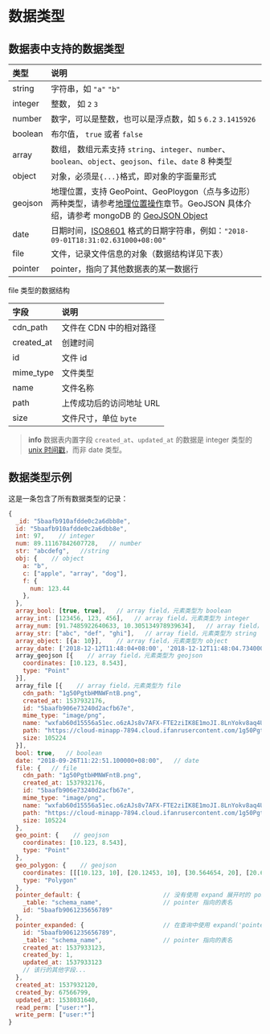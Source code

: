 # 数据类型

## 数据表中支持的数据类型

| 类型    | 说明   |
| :------ | :----- |
| string  | 字符串，如 `"a"` `"b"` |
| integer | 整数， 如 `2` `3`   |
| number  | 数字，可以是整数，也可以是浮点数，如 `5` `6.2` `3.1415926` |
| boolean | 布尔值， `true` 或者 `false` |
| array   | 数组， 数组元素支持 `string`、`integer`、`number`、`boolean`、`object`、`geojson`、`file`、`date` 8 种类型 |
| object  | 对象，必须是`{...}`格式，即对象的字面量形式 |
| geojson | 地理位置，支持 GeoPoint、GeoPloygon（点与多边形）两种类型，请参考[地理位置操作](./geo.md)章节。GeoJSON 具体介绍，请参考 mongoDB 的 [GeoJSON Object](https://docs.mongodb.com/manual/reference/geojson/)  |
| date    | 日期时间，[ISO8601](https://zh.wikipedia.org/wiki/ISO_8601) 格式的日期字符串，例如：`"2018-09-01T18:31:02.631000+08:00"` |
| file    | 文件，记录文件信息的对象（数据结构详见下表） |
| pointer | pointer，指向了其他数据表的某一数据行 |

file 类型的数据结构

| 字段       | 说明 |
| :--------- | :--- |
| cdn_path   | 文件在 CDN 中的相对路径 |
| created_at | 创建时间 |
| id         | 文件 id |
| mime_type  | 文件类型 |
| name       | 文件名称 |
| path       | 上传成功后的访问地址 URL |
| size       | 文件尺寸，单位 `byte` |

> **info**
> 数据表内置字段 `created_at`、`updated_at` 的数据是 integer 类型的 [unix 时间戳](https://zh.wikipedia.org/wiki/UNIX%E6%97%B6%E9%97%B4)，而非 date 类型。

## 数据类型示例
这是一条包含了所有数据类型的记录：
```js
{
  _id: "5baafb910afdde0c2a6dbb8e",
  id: "5baafb910afdde0c2a6dbb8e",
  int: 97,    // integer
  num: 89.11167842607728,   // number
  str: "abcdefg",   //string
  obj: {    // object
    a: "b",
    c: ["apple", "array", "dog"],
    f: {
      num: 123.44
    },
  },
  array_bool: [true, true],   // array field，元素类型为 boolean
  array_int: [123456, 123, 456],   // array field，元素类型为 integer
  array_num: [91.7485922640633, 10.305134978939634],   // array field，元素类型为 number
  array_str: ["abc", "def", "ghi"],   // array field，元素类型为 string
  array_object: [{a: 10}],    // array field，元素类型为 object
  array_date: ['2018-12-12T11:48:04+08:00', '2018-12-12T11:48:04.734000+08:00'],    // array field，元素类型为 date
  array_geojson [{    // array field，元素类型为 geojson
    coordinates: [10.123, 8.543],
    type: "Point"
  }],
  array_file [{    // array field，元素类型为 file
    cdn_path: "1g50PgtbHMNWFntB.png",
    created_at: 1537932176,
    id: "5baafb906e73240d2acfb67e",
    mime_type: "image/png",
    name: "wxfab60d15556a51ec.o6zAJs8v7AFX-FTE2ziIK8E1moJI.8LnYokv8aq4Ubaeaa306f0bbec994ad399bdb97d92ce.png",
    path: "https://cloud-minapp-7894.cloud.ifanrusercontent.com/1g50PgtbHMNWFntB.png",
    size: 105224
  }],
  bool: true,   // boolean
  date: "2018-09-26T11:22:51.100000+08:00",   // date
  file: {   // file
    cdn_path: "1g50PgtbHMNWFntB.png",
    created_at: 1537932176,
    id: "5baafb906e73240d2acfb67e",
    mime_type: "image/png",
    name: "wxfab60d15556a51ec.o6zAJs8v7AFX-FTE2ziIK8E1moJI.8LnYokv8aq4Ubaeaa306f0bbec994ad399bdb97d92ce.png",
    path: "https://cloud-minapp-7894.cloud.ifanrusercontent.com/1g50PgtbHMNWFntB.png",
    size: 105224
  },
  geo_point: {    // geojson
    coordinates: [10.123, 8.543],
    type: "Point"
  },
  geo_polygon: {    // geojson
    coordinates: [[[10.123, 10], [20.12453, 10], [30.564654, 20], [20.654, 30], [10.123, 10]]],
    type: "Polygon"
  },
  pointer_default: {                       // 没有使用 expand 展开时的 pointer 数据格式，为一个 object 对象，包含 id 和 _table 字段
    _table: "schema_name",                 // pointer 指向的表名
    id: "5baafb9061235656789"
  },  
  pointer_expanded: {                      // 在查询中使用 expand('pointer_expanded') 操作后，将会展开为一个数据行对象，注意使用 expand 方法会增加一次数据表查询，api call 计费 +1
    id: "5baafb9061235656789",
    _table: "schema_name",                 // pointer 指向的表名
    created_at: 1537933123,
    created_by: 1,
    updated_at: 1537933123
    // 该行的其他字段...
  }, 
  created_at: 1537932120,
  created_by: 67566799,
  updated_at: 1538031640,
  read_perm: ["user:*"],
  write_perm: ["user:*"]
}
```

